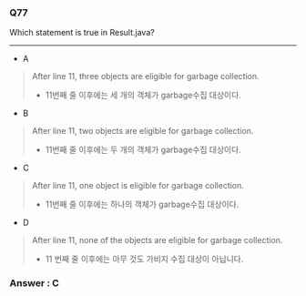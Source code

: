 ### Q77  

Which statement is true in Result.java?

---

* A  
> After line 11, three objects are eligible for garbage collection.
> - 11번째 줄 이후에는 세 개의 객체가 garbage수집 대상이다.  

* B  
> After line 11, two objects are eligible for garbage collection.
> - 11번째 줄 이후에는 두 개의 객체가 garbage수집 대상이다.  

* C  
> After line 11, one object is eligible for garbage collection.
> - 11번째 줄 이후에는 하나의 객체가 garbage수집 대상이다.  

* D  
> After line 11, none of the objects are eligible for garbage collection.
> - 11 번째 줄 이후에는 아무 것도 가비지 수집 대상이 아닙니다.  

### Answer : C